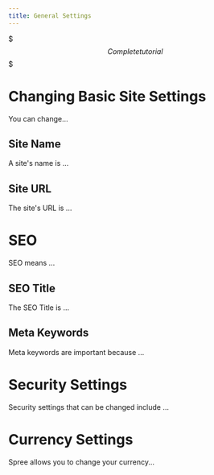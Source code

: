 ```yaml
---
title: General Settings
---
```


$$$
Complete tutorial
$$$

# Changing Basic Site Settings

You can change...

## Site Name

A site's name is ...

## Site URL

The site's URL is ...

# SEO

SEO means ...

## SEO Title

The SEO Title is ...

## Meta Keywords

Meta keywords are important because …

# Security Settings

Security settings that can be changed include ...

# Currency Settings

Spree allows you to change your currency...